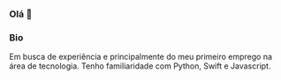 ### Olá 👋

### Bio

Em busca de experiência e principalmente do meu primeiro emprego na área de tecnologia. Tenho familiaridade com Python, Swift e Javascript. 

